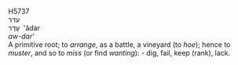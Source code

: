 <body>
  <p>H5737<br>  עדר  <br> עָדַר  ‎  ‛âdar  <br><i>aw-dar‘ </i><br>A primitive root; to <i>arrange</i>, as a battle, a vineyard (to <i>hoe</i>); hence to <i>muster</i>, and so to <i>miss</i> (or find <i>wanting</i>): - dig, fail, keep (rank), lack.<br></p>
 </body>